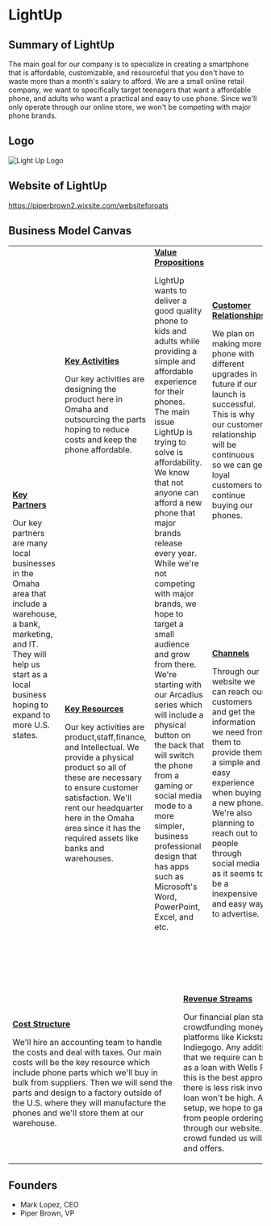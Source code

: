 # LightUp

## Summary of LightUp
The main goal for our company is to specialize in creating a smartphone that is affordable, customizable, and resourceful that you don't have to waste more than a month's salary to afford. We are a small online retail company, we want to specifically target teenagers that want a affordable phone, and adults who want a practical and easy to use phone. Since we'll only operate through our online store, we won't be competing with major phone brands.
## Logo
![Light Up Logo](https://user-images.githubusercontent.com/44872341/80152886-1e5ee680-8582-11ea-910d-26f21182f34e.png)

## Website of LightUp
https://piperbrown2.wixsite.com/websiteforoats

## Business Model Canvas

<table>
  <tr>
    <td rowspan="2">
      <b><a href="https://github.com/mark19905/LightUp/blob/master/T4:%20Key%20Partners%20%26%20Website%20Design.md">Key Partners</a></b>
      <p>Our key partners are many local businesses in the Omaha area that include a warehouse, a bank, marketing, and IT. <br>
      They will help us start as a local business hoping to expand to more U.S. states.<br>
      </p>
    </td>
    <td>
      <b><a href="Key_Activities.md">Key Activities</a></b>
      <p>Our key activities are designing the product here in Omaha and outsourcing the parts hoping to reduce costs and keep the phone affordable.<br>
      <br>
      </p>
    </td>
    <td rowspan="2" colspan="2">
      <b><a href="Value_Propositions.md">Value Propositions</a></b>
      <p>LightUp wants to deliver a good quality phone to kids and adults while providing a simple and affordable experience for their
        phones.<br>
      The main issue LightUp is trying to solve is affordability. We know that not anyone can afford a new phone that major brands release every year. While we're not competing with major brands, we hope to target a small audience and grow from there. <br>
      We're starting with our Arcadius series which will include a physical button on the back that will switch the phone from a gaming or social media mode to a more simpler, business professional design that has apps such as Microsoft's Word, PowerPoint, Excel, and etc. <br>
    </p>
      <br><br><br><br><br>
    </td>
    <td>
      <b><a href="Customer_Relationships.md">Customer Relationships</a></b>
      <p>We plan on making more phone with different upgrades in future if our launch is successful. This is why our customer relationship will be continuous so we can get loyal customers to continue buying our phones.</p>
    </td>
    <td rowspan="2">
      <b><a href="Customer_Segments.md">Customer Segments</a></b>
      <p>LightUp wants to deliver a good quality phone to kids and adults while providing a simple and affordable experience for their
        phones. We hope to target kids and adults as they are two giant groups and we hope to later expand into the elderly and other groups.</p>
    </td>
  </tr>
  <tr>
    <td>
      <b><a href="Key_Resources.md">Key Resources</a></b>
      <p>Our key activities are product,staff,finance, and Intellectual. We provide a physical product so all of these are necessary to 
        ensure customer satisfaction. We'll rent our headquarter here in the Omaha area since it has the required assets like banks and warehouses.<br>
      </p>
    </td>
    <td>
      <b><a href="Channels.md">Channels</a></b>
      <p>Through our website we can reach our customers and get the information we need from them to provide them a simple and easy
        experience when buying a new phone. We're also planning to reach out to people through social media as it seems to be a 
        inexpensive and easy way to advertise.
      </p>
    </td>
  </tr>
  <tr>
    <td colspan="3">
      <b><a href="Financial_Plan.md">Cost Structure</a></b>
      <p>We'll hire an accounting team to handle the costs and deal with taxes. Our main costs will be the key resource which include phone parts which we'll buy in bulk from suppliers. Then we will send the parts and design to a factory outside of the U.S. where they will manufacture the phones and we'll store them at our warehouse.<br>
      </p>
    </td>
    <td colspan="3">
      <b><a href="Financial_Plan.md">Revenue Streams</a></b>
      <p>Our financial plan starts off with crowdfunding money through platforms like Kickstarter or Indiegogo. Any additional money that we require can be taken out as a loan with Wells Fargo. We felt this is the best approach because there is less risk involved and the loan won't be high. After our initial setup, we hope to gather funds from people ordering our phones through our website. Those who crowd funded us will get discounts and offers. </p>
    </td>
  </tr>
</table>

## Founders
<!-- Team members -->
* Mark Lopez, CEO 
* Piper Brown, VP 

